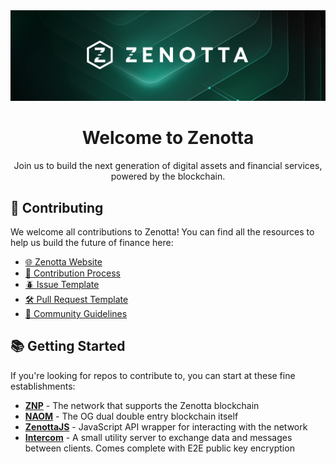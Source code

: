 <a href="https://zenotta.com">
    <img src="https://github.com/Zenotta/.github/blob/main/img/social-OG-image-min.png?raw=true" alt="hero" />
</a>

<div align="center">
    <h1 align="center">Welcome to Zenotta</h1>
    <p align="center">
        Join us to build the next generation of digital assets and financial services, powered by the blockchain.
    </p>
</div>

## 🤝 Contributing

We welcome all contributions to Zenotta! You can find all the resources to help us build the future of finance here:

- [🌐 Zenotta Website](https://zenotta.com)
- [🧩 Contribution Process](https://github.com/Zenotta/.github/blob/main/contribution-process/README.md)
- [🪲 Issue Template](https://github.com/Zenotta/.github/blob/main/issue-template/README.md)
- [🛠️ Pull Request Template](https://github.com/Zenotta/.github/blob/main/pr-template/README.md)
- [🤝 Community Guidelines](https://github.com/Zenotta/.github/blob/main/community-guidelines/README.md)

## 📚 Getting Started

If you're looking for repos to contribute to, you can start at these fine establishments:

- **[ZNP](https://github.com/zenotta/znp)** - The network that supports the Zenotta blockchain
- **[NAOM](https://github.com/zenotta/naom)** - The OG dual double entry blockchain itself
- **[ZenottaJS](https://github.com/zenotta/zenottajs)** - JavaScript API wrapper for interacting with the network
- **[Intercom](https://github.com/zenotta/intercom)** - A small utility server to exchange data and messages between clients. Comes complete with E2E public key encryption